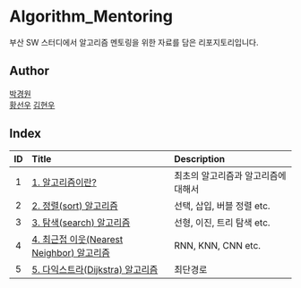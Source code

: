 # Algorithm_Mentoring
부산 SW 스터디에서 알고리즘 멘토링을 위한 자료를 담은 리포지토리입니다.

## Author

[박경원](http://github.com/watershot)    
[황선우](http://github.com/sionhwang) 
[김현우](http://github.com/coalery) 

## Index

|ID|Title|Description|
|:---:|:---|:---|
|1|[1. 알고리즘이란?](./1/README.md)|최초의 알고리즘과 알고리즘에 대해서|
|2|[2. 정렬(sort) 알고리즘](./)|선택, 삽입, 버블 정렬 etc.|
|3|[3. 탐색(search) 알고리즘](./)|선형, 이진, 트리 탐색 etc.|
|4|[4. 최근접 이웃(Nearest Neighbor) 알고리즘](./)|RNN, KNN, CNN etc.|
|5|[5. 다익스트라(Dijkstra) 알고리즘](./)|최단경로|

